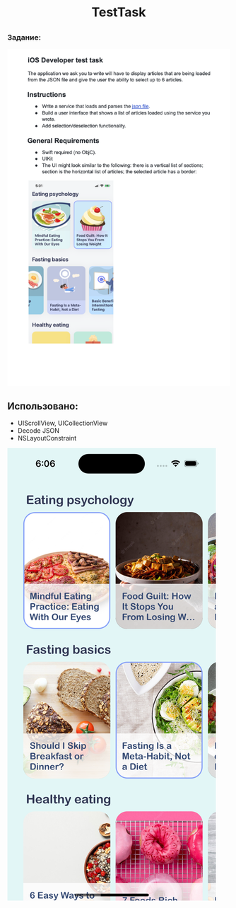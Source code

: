 <h1 align="center">TestTask</h1>
<h2 align="center">
  
### Задание:
![](https://github.com/Komigen/TestTask/blob/main/Task.png)

## Использовано:

- UIScrollView, UICollectionView
- Decode JSON
- NSLayoutConstraint

![](https://github.com/Komigen/TestTask/blob/main/ScreenShot.png)
